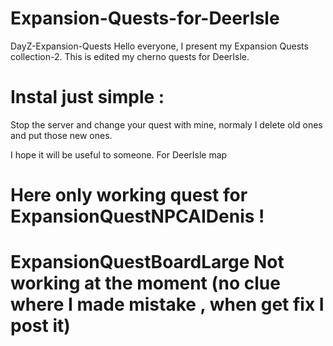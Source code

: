 # Expansion-Quests-for-DeerIsle

DayZ-Expansion-Quests
Hello everyone, I present my Expansion Quests collection-2. 
This is edited my cherno quests for DeerIsle.
# Instal just simple :
Stop the server and change your quest with mine, normaly I delete old ones and put those new ones. 

I hope it will be useful to someone. For DeerIsle map

# Here only working quest for ExpansionQuestNPCAIDenis !
# ExpansionQuestBoardLarge Not working at the moment (no clue where I made mistake , when get fix I post it)

